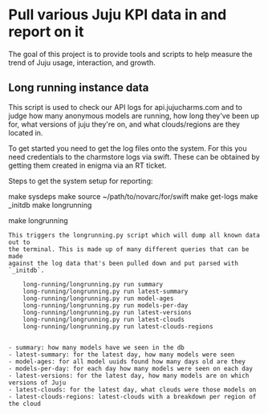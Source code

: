 Pull various Juju KPI data in and report on it
=====

The goal of this project is to provide tools and scripts to help measure the
trend of Juju usage, interaction, and growth.

Long running instance data
------
This script is used to check our API logs for api.jujucharms.com and to judge
how many anonymous models are running, how long they've been up for, what
versions of juju they're on, and what clouds/regions are they located in.

To get started you need to get the log files onto the system. For this you
need credentials to the charmstore logs via swift. These can be obtained by
getting them created in enigma via an RT ticket.


Steps to get the system setup for reporting:

  make sysdeps
  make
  source ~/path/to/novarc/for/swift
  make get-logs
  make _initdb
  make longrunning


make longrunning
~~~~~
This triggers the longrunning.py script which will dump all known data out to
the terminal. This is made up of many different queries that can be made
against the log data that's been pulled down and put parsed with `_initdb`.

    long-running/longrunning.py run summary
    long-running/longrunning.py run latest-summary
    long-running/longrunning.py run model-ages
    long-running/longrunning.py run models-per-day
    long-running/longrunning.py run latest-versions
    long-running/longrunning.py run latest-clouds
    long-running/longrunning.py run latest-clouds-regions


- summary: how many models have we seen in the db
- latest-summary: for the latest day, how many models were seen
- model-ages: for all model uuids found how many days old are they
- models-per-day: for each day how many models were seen on each day
- latest-versions: for the latest day, how many models are on which versions of Juju
- latest-clouds: for the latest day, what clouds were those models on
- latest-clouds-regions: latest-clouds with a breakdown per region of the cloud
